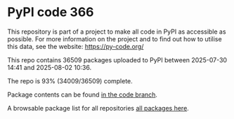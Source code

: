 # PyPI code 366

This repository is part of a project to make all code in PyPI as accessible as possible. For more information 
on the project and to find out how to utilise this data, see the website: https://py-code.org/

This repo contains 36509 packages uploaded to PyPI between 
2025-07-30 14:41 and 2025-08-02 10:36.

The repo is 93% (34009/36509) complete.

Package contents can be found [in the code branch](https://github.com/pypi-data/pypi-mirror-366/tree/code/packages).

A browsable package list for all repositories [all packages here](https://py-code.org/repositories/pypi-mirror-366).


